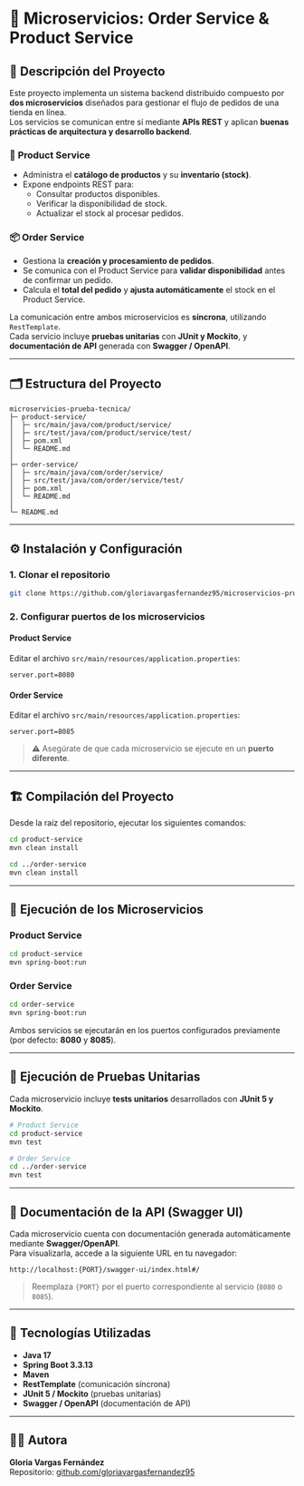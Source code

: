 # 🧩 Microservicios: Order Service & Product Service

## 📖 Descripción del Proyecto

Este proyecto implementa un sistema backend distribuido compuesto por **dos microservicios** diseñados para gestionar el flujo de pedidos de una tienda en línea.  
Los servicios se comunican entre sí mediante **APIs REST** y aplican **buenas prácticas de arquitectura y desarrollo backend**.

### 🛒 **Product Service**
- Administra el **catálogo de productos** y su **inventario (stock)**.  
- Expone endpoints REST para:
  - Consultar productos disponibles.  
  - Verificar la disponibilidad de stock.  
  - Actualizar el stock al procesar pedidos.

### 📦 **Order Service**
- Gestiona la **creación y procesamiento de pedidos**.  
- Se comunica con el Product Service para **validar disponibilidad** antes de confirmar un pedido.  
- Calcula el **total del pedido** y **ajusta automáticamente** el stock en el Product Service.

La comunicación entre ambos microservicios es **síncrona**, utilizando `RestTemplate`.  
Cada servicio incluye **pruebas unitarias** con **JUnit y Mockito**, y **documentación de API** generada con **Swagger / OpenAPI**.

---

## 🗂️ Estructura del Proyecto

```
microservicios-prueba-tecnica/
├─ product-service/
│  ├─ src/main/java/com/product/service/
│  ├─ src/test/java/com/product/service/test/
│  ├─ pom.xml
│  └─ README.md
│
├─ order-service/
│  ├─ src/main/java/com/order/service/
│  ├─ src/test/java/com/order/service/test/
│  ├─ pom.xml
│  └─ README.md
│
└─ README.md
```

---

## ⚙️ Instalación y Configuración

### 1. Clonar el repositorio

```bash
git clone https://github.com/gloriavargasfernandez95/microservicios-prueba-tecnica.git
```

### 2. Configurar puertos de los microservicios

#### Product Service
Editar el archivo `src/main/resources/application.properties`:
```properties
server.port=8080
```

#### Order Service
Editar el archivo `src/main/resources/application.properties`:
```properties
server.port=8085
```

> ⚠️ Asegúrate de que cada microservicio se ejecute en un **puerto diferente**.

---

## 🏗️ Compilación del Proyecto

Desde la raíz del repositorio, ejecutar los siguientes comandos:

```bash
cd product-service
mvn clean install

cd ../order-service
mvn clean install
```

---

## 🚀 Ejecución de los Microservicios

### Product Service
```bash
cd product-service
mvn spring-boot:run
```

### Order Service
```bash
cd order-service
mvn spring-boot:run
```

Ambos servicios se ejecutarán en los puertos configurados previamente (por defecto: **8080** y **8085**).

---

## 🧪 Ejecución de Pruebas Unitarias

Cada microservicio incluye **tests unitarios** desarrollados con **JUnit 5 y Mockito**.

```bash
# Product Service
cd product-service
mvn test

# Order Service
cd ../order-service
mvn test
```

---

## 📘 Documentación de la API (Swagger UI)

Cada microservicio cuenta con documentación generada automáticamente mediante **Swagger/OpenAPI**.  
Para visualizarla, accede a la siguiente URL en tu navegador:

```
http://localhost:{PORT}/swagger-ui/index.html#/
```

> Reemplaza `{PORT}` por el puerto correspondiente al servicio (`8080` o `8085`).

---

## 🧱 Tecnologías Utilizadas

- **Java 17**
- **Spring Boot 3.3.13**
- **Maven**
- **RestTemplate** (comunicación síncrona)
- **JUnit 5 / Mockito** (pruebas unitarias)
- **Swagger / OpenAPI** (documentación de API)

---

## 👩‍💻 Autora

**Gloria Vargas Fernández**  
Repositorio: [github.com/gloriavargasfernandez95](https://github.com/gloriavargasfernandez95)
